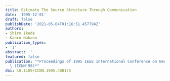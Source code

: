 ```yaml
---
title: Estimate The Source Structure Through Communication
date: '1995-12-01'
draft: false
publishDate: '2021-05-04T01:16:51.457794Z'
authors:
- Shiro Ikeda
- Kaoru Nakano
publication_types:
- '1'
abstract: ''
featured: false
publication: "*Proceedings of 1995 IEEE International Conference on Neural Networks\
  \ (ICNN'95)*"
doi: 10.1109/ICNN.1995.488175
---
```

